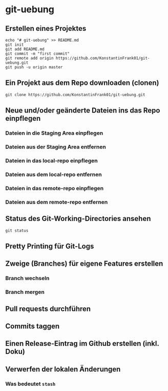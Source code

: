 # git-uebung

## Erstellen eines Projektes

```
echo "# git-uebung" >> README.md
git init
git add README.md
git commit -m "first commit"
git remote add origin https://github.com/KonstantinFrank01/git-uebung.git
git push -u origin master

```

## Ein Projekt aus dem Repo downloaden (clonen)

```
git clone https://github.com/KonstantinFrank01/git-uebung.git

```

## Neue und/oder geänderte Dateien ins das Repo einpflegen

### Dateien in die Staging Area einpflegen

### Dateien aus der Staging Area entfernen

### Dateien in das local-repo einpflegen

### Dateien aus dem local-repo entfernen

### Dateien in das remote-repo einpflegen

### Dateien aus dem remote-repo entfernen

## Status des Git-Working-Directories ansehen

```
git status

```

## Pretty Printing für Git-Logs

## Zweige (Branches) für eigene Features erstellen

### Branch wechseln

### Branch mergen

## Pull requests durchführen

## Commits taggen

## Einen Release-Eintrag im Github erstellen (inkl. Doku)

## Verwerfen der lokalen Änderungen

### Was bedeutet ```stash```